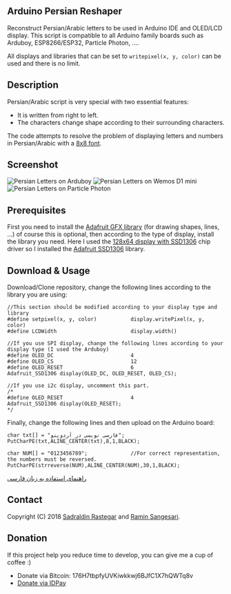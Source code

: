 ## Arduino Persian Reshaper
Reconstruct Persian/Arabic letters to be used in Arduino IDE and OLED/LCD display. This script is compatible to all Arduino family boards such as Arduboy, ESP8266/ESP32, Particle Photon, ....

All displays and libraries that can be set to ```writepixel(x, y, color)``` can be used and there is no limit.

## Description
Persian/Arabic script is very special with two essential features:
- It is written from right to left.
- The characters change shape according to their surrounding characters.

The code attempts to resolve the problem of displaying letters and numbers in Persian/Arabic with a [8x8 font](https://raw.githubusercontent.com/idreamsi/arduino-persian-reshaper/master/8x8_FONT.bmp).

## Screenshot
![Persian Letters on Arduboy](https://raw.githubusercontent.com/idreamsi/arduino-persian-reshaper/master/arduboy.jpg)
![Persian Letters on Wemos D1 mini](https://raw.githubusercontent.com/idreamsi/arduino-persian-reshaper/master/wemos_d1_mini.jpg)
![Persian Letters on Particle Photon](https://raw.githubusercontent.com/idreamsi/arduino-persian-reshaper/master/particle_photon.jpg)

## Prerequisites
First you need to install the [Adafruit GFX library](https://github.com/adafruit/Adafruit-GFX-Library) (for drawing shapes, lines, ...) of course this is optional, then according to the type of display, install the library you need. Here I used the [128x64 display with SSD1306](https://www.adafruit.com/product/326) chip driver so I installed the [Adafruit SSD1306](https://github.com/adafruit/Adafruit_SSD1306) library.

## Download & Usage
Download/Clone repository, change the following lines according to the library you are using:
```
//This section should be modified according to your display type and library
#define setpixel(x, y, color)           display.writePixel(x, y, color)
#define LCDWidth                        display.width()

//If you use SPI display, change the following lines according to your display type (I used the Arduboy)
#define OLED_DC                         4
#define OLED_CS                         12
#define OLED_RESET                      6
Adafruit_SSD1306 display(OLED_DC, OLED_RESET, OLED_CS);

//If you use i2c display, uncomment this part.
/*
#define OLED_RESET                      4
Adafruit_SSD1306 display(OLED_RESET);
*/

```
Finally, change the following lines and then upload on the Arduino board:
```
char txt[] = "فارسی نویسی در آردوینو";
PutCharPE(txt,ALINE_CENTER(txt),8,1,BLACK);

char NUM[] = "0123456789";              //For correct representation, the numbers must be reversed.
PutCharPE(strreverse(NUM),ALINE_CENTER(NUM),30,1,BLACK);
```

[راهنمای استفاده به زبان فارسی](http://www.idreams.ir/%d8%b1%d8%a7%d9%87%d9%86%d9%85%d8%a7%db%8c-%d9%81%d8%a7%d8%b1%d8%b3%db%8c-%d9%86%d9%88%db%8c%d8%b3%db%8c-%d8%b1%d9%88%db%8c-%d9%86%d9%85%d8%a7%db%8c%d8%b4%da%af%d8%b1%d9%87%d8%a7%db%8c-%d9%be%db%8c/)

## Contact
Copyright (C) 2018 [Sadraldin Rastegar](mailto:s_qwerty13@live.com) and [Ramin Sangesari](mailto:r.sangsari@gmail.com).

## Donation
If this project help you reduce time to develop, you can give me a cup of coffee :)

- Donate via Bitcoin: 176H7tbpfyUVKiwkkwj6BJfC1X7hQWTq8v
- [Donate via IDPay](https://idpay.ir/idreams)
